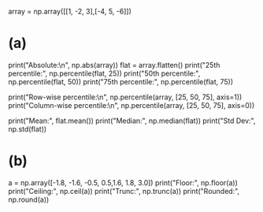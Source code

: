 array = np.array([[1, -2, 3],[-4, 5, -6]])

# (a)
print("Absolute:\n", np.abs(array))
flat = array.flatten()
print("25th percentile:", np.percentile(flat, 25))
print("50th percentile:", np.percentile(flat, 50))
print("75th percentile:", np.percentile(flat, 75))

print("Row-wise percentile:\n", np.percentile(array, [25, 50, 75], axis=1))
print("Column-wise percentile:\n", np.percentile(array, [25, 50, 75], axis=0))

print("Mean:", flat.mean())
print("Median:", np.median(flat))
print("Std Dev:", np.std(flat))

# (b)
a = np.array([-1.8, -1.6, -0.5, 0.5,1.6, 1.8, 3.0])
print("Floor:", np.floor(a))
print("Ceiling:", np.ceil(a))
print("Trunc:", np.trunc(a))
print("Rounded:", np.round(a))
